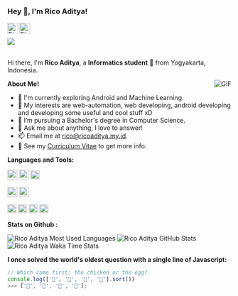 <link rel="stylesheet" href="https://cdn.jsdelivr.net/gh/devicons/devicon@v2.15.1/devicon.min.css">

<h3 title="hehehe"> Hey 👋, I'm Rico Aditya!</h3>

<a href="https://www.linkedin.com/in/rico-aditya/">
  <img align="left" alt="Rico Aditya LinkdeIn" width="24px" src="https://cdn.jsdelivr.net/gh/devicons/devicon/icons/linkedin/linkedin-original.svg" />
</a>
<a href="https://www.facebook.com/account.rico">
  <img align="left" alt="Rico Aditya Instagram" width="24px" src="https://cdn.jsdelivr.net/gh/devicons/devicon/icons/facebook/facebook-original.svg" />
</a>
<br>
<br>
<img src="https://komarev.com/ghpvc/?username=xcod33&color=blueviolet">
<br />
<br />

Hi there, I'm **Rico Aditya**, a **Informatics student** 🚀 from Yogyakarta, Indonesia.

  <img align="right" alt="GIF" src="https://i.pinimg.com/originals/e4/26/70/e426702edf874b181aced1e2fa5c6cde.gif" />

**About Me!**

- 🌱 I'm currently exploring Android and Machine Learning.
- 🤔 My interests are web-automation, web developing, android developing and developing some useful and cool stuff xD
- 💼 I’m pursuing a Bachelor's degree in Computer Science.
- 💬 Ask me about anything, I love to answer!
- 📫 Email me at [rico@ricoaditya.my.id](mailto:rico@ricoaditya.my.id).
- 📝 See my [Curriculum Vitae](https://ricoaditya.my.id) to get more info.

**Languages and Tools:**

<code><img src="https://cdn.jsdelivr.net/gh/devicons/devicon/icons/python/python-original.svg" width="22" /></code>
<code><img src="https://cdn.jsdelivr.net/gh/devicons/devicon/icons/php/php-plain.svg" width="22" /></code>
<code><img src="https://cdn.jsdelivr.net/gh/devicons/devicon/icons/kotlin/kotlin-original.svg" width="20" /></code>

<code><img src="https://cdn.jsdelivr.net/gh/devicons/devicon/icons/android/android-plain.svg" width="22"/></code>
<code><img src="https://cdn.jsdelivr.net/gh/devicons/devicon/icons/laravel/laravel-plain-wordmark.svg" width="22" /></code>

<code><img src="https://cdn.jsdelivr.net/gh/devicons/devicon/icons/androidstudio/androidstudio-original.svg" width="20" /></code>
<code><img src="https://cdn.jsdelivr.net/gh/devicons/devicon/icons/apache/apache-original.svg" width="20" /></code>
<code><img height="20" src="https://cdn.jsdelivr.net/gh/devicons/devicon/icons/git/git-original.svg"></code>
<code><img height="20" src="https://cdn.jsdelivr.net/gh/devicons/devicon/icons/jupyter/jupyter-original-wordmark.svg"></code>

**Stats on Github :**

<img src="https://github-readme-stats.vercel.app/api/top-langs/?username=xcod33&hide=css,hack&title_color=ffffff&text_color=c9cacc&icon_color=2bbc8a&bg_color=1d1f21" alt="Rico Aditya Most Used Languages">
<img src="https://github-readme-stats.vercel.app/api?username=xcod33&show_icons=true&hide_border=true&count_private=true&theme=shades-of-purple&icon_color=fad000" alt="Rico Aditya GitHub Stats">
<img src="https://wakatime.com/share/@09de135e-ccff-42aa-9e2a-bdff207377b4/696e2e15-b966-431f-b1ff-e6badd19e815.svg" alt="Rico Aditya Waka Time Stats">

**I once solved the world's oldest question with a single line of Javascript:**

```javascript
// Which came first: the chicken or the egg?
console.log(['🥚', '🐣', '🐥', '🐔'].sort()) 
>>> ['🐔', '🐣', '🐥', '🥚'];
```
